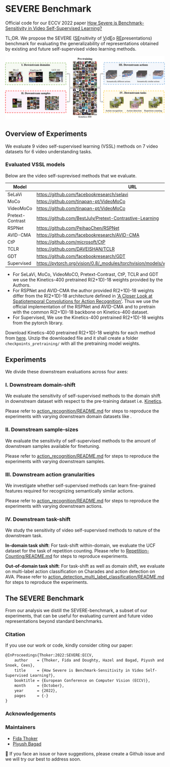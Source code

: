 # SEVERE Benchmark

Official code for our ECCV 2022 paper [How Severe is Benchmark-Sensitivity in Video
Self-Supervised Learning?](https://bpiyush.github.io/SEVERE-website/)

TL;DR. We propose the SEVERE (<ins>SE</ins>nsitivity of <ins>V</ins>id<ins>E</ins>o <ins>RE</ins>presentations) benchmark for evaluating the generalizability of representations obtained by existing and future self-supervised video learning methods.

![](./media/concept_figure.png)


## Overview of Experiments 
We evaluate 9 video self-supervised learning (VSSL) methods  on  7 video datasets  for 6 video understanding tasks.

### Evaluated VSSL models

Below are the video self-suprevised methods  that we evaluate.

| Model | URL |
|-------|-----|
| SeLaVi| https://github.com/facebookresearch/selavi |
| MoCo| https://github.com/tinapan-pt/VideoMoCo |
| VideoMoCo | https://github.com/tinapan-pt/VideoMoCo |
| Pretext-Contrast | https://github.com/BestJuly/Pretext-Contrastive-Learning  |
| RSPNet | https://github.com/PeihaoChen/RSPNet |
| AVID-CMA | https://github.com/facebookresearch/AVID-CMA |
| CtP | https://github.com/microsoft/CtP |
| TCLR | https://github.com/DAVEISHAN/TCLR |
| GDT | https://github.com/facebookresearch/GDT |
| Supervised | https://pytorch.org/vision/0.8/_modules/torchvision/models/video/resnet.html#r2plus1d_18 |


* For SeLaVi, MoCo, VideoMoCO, Pretext-Contrast, CtP, TCLR and GDT we use the Kinetics-400 pretrained R(2+1D)-18 weights provided by the Authors.
* For RSPNet and AVID-CMA the author provided R(2+1D)-18 weights differ from the R(2+1D)-18 architecture defined in ['A Closer Look at Spatiotemporal Convolutions for Action Recognition'](https://arxiv.org/abs/1711.11248). Thus we use the official implementation of the RSPNet and AVID-CMA and to pretrain with the common R(2+1D)-18 backbone on Kinetics-400 dataset.
* For Supervised, We use the Kinetics-400 pretrained R(2+1D)-18 weights from the pytorch library.

Download Kinetics-400 pretrained R(2+1D)-18 weights for each method from [here](https://surfdrive.surf.nl/files/index.php/s/Zw9tbuOYAInzVQC). Unzip the downloaded file and it shall create a folder `checkpoints_pretraining/` with all the pretraining model weights.

## Experiments

We divide these downstream evaluations across four axes:

### I. Downstream domain-shift

We evaluate the sensitivity of self-supervised methods to the domain shift in downstream dataset  with respect to the pre-training dataset i.e. [Kinetics](https://arxiv.org/abs/1705.06950).

Please refer to [action_recognition/README.md](./action_recognition/README.md) for steps to reproduce the experiments with varying downstream domain datasets like .

### II. Downstream sample-sizes

We evaluate the sensitivity of self-supervised methods to the amount of downstream samples available for finetuning.

Please refer to [action_recognition/README.md](./action_recognition/README.md) for steps to reproduce the experiments with varying downstream samples.

### III. Downstream action granularities

We investigate whether self-supervised methods can learn fine-grained features required for recognizing semantically similar actions. 
<!---
We evaluate on various subsets defined for  [Fine-Gym](https://sdolivia.github.io/FineGym/) dataset.
-->

Please refer to [action_recognition/README.md](./action_recognition/README.md) for steps to reproduce the experiments with varying downstream actions.

### IV. Downstream task-shift

We study the sensitivity of video self-supervised methods to nature of the downstream task. 

**In-domain task shift**: For task-shift within-domain, we evaluate  the UCF dataset for the task of repetition counting. Please refer to [Repetition-Counting/README.md](./Repetition-Counting/README.md) for steps to reproduce experiments.

**Out-of-domain task shift**: For task-shift as well as domain shift,  we evaluate on multi-label action classification on Charades and action detection on AVA. Please refer to [action_detection_multi_label_classification/README.md](./action_detection_multi_label_classification/README.md) for steps to reproduce the experiments.

## The SEVERE Benchmark

From our analysis we distill the SEVERE-benchmark, a subset of our experiments, that can be useful for evaluating current and future video representations beyond standard benchmarks.


### Citation

If you use our work or code, kindly consider citing our paper:
```
@InProceedings{Thoker:2022:SEVERE:ECCV,
    author    = {Thoker, Fida and Doughty, Hazel and Bagad, Piyush and Snoek, Cees},
    title     = {How Severe is Benchmark-Sensitivity in Video Self-Supervised Learning?},
    booktitle = {European Conference on Computer Vision (ECCV)},
    month     = {October},
    year      = {2022},
    pages     = {-}
}
```


### Acknowledgements

### Maintainers

* [Fida Thoker](https://fmthoker.github.io/)
* [Piyush Bagad](https://bpiyush.github.io/)

:bell: If you face an issue or have suggestions, please create a Github issue and we will try our best to address soon.
